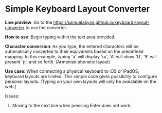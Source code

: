# Simple Keyboard Layout Converter

**Live preview**: Go to the https://samuelabyan.github.io/keyboard-layout-converter to use the converter.

**How to use**: Begin typing within the text area provided.

**Character conversion**: As you type, the entered characters will be automatically converted to their equivalents based on the predefined mapping. In this example, typing 'a' will display 'ա', 'A' will show 'Ա', '8' will present 'ր', and so forth. (Armenian phonetic layout)

**Use case**: When connecting a physical keyboard to iOS or iPadOS, keyboard layouts are limited. This simple code gives possibility to configure personal layouts. (Typing on your own layouts will only be avaialable on the web.)

Issues:
1. Moving to the next line when pressing Enter does not work.
